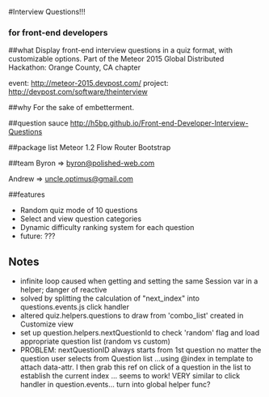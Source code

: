 #Interview Questions!!!
### for front-end developers

##what 
Display front-end interview questions in a quiz format, with customizable options.
Part of the Meteor 2015 Global Distributed Hackathon: Orange County, CA chapter

event: http://meteor-2015.devpost.com/
project: http://devpost.com/software/theinterview

##why
For the sake of embetterment.


##question sauce
http://h5bp.github.io/Front-end-Developer-Interview-Questions


##package list
Meteor 1.2
Flow Router
Bootstrap


##team
Byron => byron@polished-web.com

Andrew => uncle.optimus@gmail.com


##features
- Random quiz mode of 10 questions
- Select and view question categories
- Dynamic difficulty ranking system for each question
- future: ???


## Notes
- infinite loop caused when getting and setting the same Session var
in a helper; danger of reactive
- solved by splitting the calculation of "next_index" into questions.events.js
click handler
- altered quiz.helpers.questions to draw from 'combo_list' created in Customize view
- set up question.helpers.nextQuestionId to check 'random' flag and load 
appropriate question list (random vs custom)
- PROBLEM: nextQuestionID always starts from 1st question no matter the question user
selects from Question list
...using @index in template to attach data-attr. I then grab this ref on click of a 
question in the list to establish the current index ... seems to work!
VERY similar to click handler in question.events... turn into global helper func?
